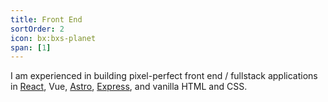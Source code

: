 ```yaml
---
title: Front End
sortOrder: 2
icon: bx:bxs-planet
span: [1]
---
```


I am experienced in building pixel-perfect front end / fullstack applications in [React](/work/choose-our-future), Vue, [Astro](/work/oori-website), [Express](/work/history-through-battleship), and vanilla HTML and CSS.